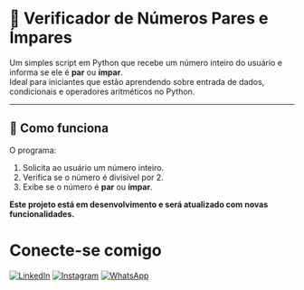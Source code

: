 # 🔢 Verificador de Números Pares e Ímpares

Um simples script em Python que recebe um número inteiro do usuário e informa se ele é **par** ou **ímpar**.  
Ideal para iniciantes que estão aprendendo sobre entrada de dados, condicionais e operadores aritméticos no Python.

---

## 🚀 Como funciona

O programa:
1. Solicita ao usuário um número inteiro.
2. Verifica se o número é divisível por 2.
3. Exibe se o número é **par** ou **ímpar**.

**Este projeto está em desenvolvimento e será atualizado com novas funcionalidades.**

# Conecte-se comigo 

[![LinkedIn](https://img.shields.io/badge/LinkedIn-0077B5?style=for-the-badge&logo=linkedin&logoColor=white)](https://www.linkedin.com/in/maxw-pinheiro/)
[![Instagram](https://img.shields.io/badge/-Instagram-%23E4405F?style=for-the-badge&logo=instagram&logoColor=white)](https://www.instagram.com/omaxwilson/)
[![WhatsApp](https://img.shields.io/badge/WhatsApp-25D366?style=for-the-badge&logo=whatsapp&logoColor=white)](https://wa.me/5548991998504)


